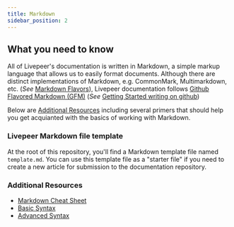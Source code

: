 ```yaml
---
title: Markdown
sidebar_position: 2
---
```


## What you need to know

All of Livepeer's documentation is written in Markdown, a simple markup language that allows us to easily format documents. Although there are distinct implementations of Markdown, e.g. CommonMark, Multimarkdown, etc. (*See* 
[Markdown Flavors](https://github.com/commonmark/commonmark-spec/wiki/markdown-flavors)), Livepeer documentation follows [Github Flavored Markdown (GFM)](https://github.github.com/gfm/) (*See* [Getting Started writing on github](.com/en/get-started/writing-on-github/))  

Below are [Additional Resources](#additional-resources) including several primers that should help you get acquianted with the basics of working with Markdown.

### Livepeer Markdown file template

At the root of this repository, you'll find a Markdown template file named `template.md`. You can use this template file as a "starter file" if you need to create a new article for submission to the documentation repository.

### Additional Resources
- [Markdown Cheat Sheet](https://www.markdownguide.org/cheat-sheet/)
- [Basic Syntax](https://www.markdownguide.org/basic-syntax/)
- [Advanced Syntax](https://www.markdownguide.org/extended-syntax/)




